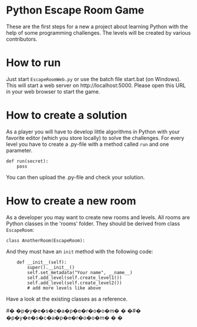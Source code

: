 # Python Escape Room Game


These are the first steps for a new a project about learning Python with the help of some programming challenges.
The levels will be created by various contributors.

# How to run

Just start ``EscapeRoomWeb.py`` or use the batch file start.bat (on Windows). This will start a web server on http://localhost:5000. Please open this URL in your web browser to start the game.

# How to create a solution

As a player you will have to develop little algorithms in Python with your favorite editor (which you store locally) to solve the challenges. For every level you have to create a .py-file with a method called ``run`` and one parameter.

	def run(secret):
		pass
		
You can then upload the .py-file and check your solution.
		
# How to create a new room

As a developer you may want to create new rooms and levels. All rooms are Python classes in the 'rooms' folder.
They should be derived from class ``EscapeRoom``:

	class AnotherRoom(EscapeRoom):

And they must have an ``init`` method with the following code:
    
		def __init__(self):
			super().__init__()
			self.set_metadata("Your name", __name__)
			self.add_level(self.create_level1())
			self.add_level(self.create_level2())
			# add more levels like above
		
Have a look at the existing classes as a reference.

#� �p�y�e�s�c�a�p�e�r�o�o�m�
�
�#� �p�y�e�s�c�a�p�e�r�o�o�m�
�
�
